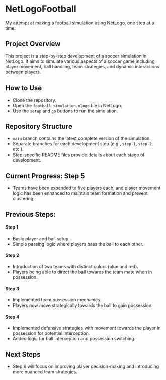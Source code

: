 # NetLogoFootball
My attempt at making a football simulation using NetLogo, one step at a time.

## Project Overview
This project is a step-by-step development of a soccer simulation in NetLogo. It aims to simulate various aspects of a soccer game including player movement, ball handling, team strategies, and dynamic interactions between players.

## How to Use
- Clone the repository.
- Open the `football_simulation.nlogo` file in NetLogo.
- Use the `setup` and `go` buttons to run the simulation.

## Repository Structure
- `main` branch contains the latest complete version of the simulation.
- Separate branches for each development step (e.g., `step-1`, `step-2`, etc.).
- Step-specific README files provide details about each stage of development.

## Current Progress: Step 5
- Teams have been expanded to five players each, and player movement logic has been enhanced to maintain team formation and prevent clustering.

## Previous Steps:
#### Step 1
- Basic player and ball setup.
- Simple passing logic where players pass the ball to each other.

#### Step 2
- Introduction of two teams with distinct colors (blue and red).
- Players being able to direct the ball towards the team mate when in possession.

#### Step 3
- Implemented team possession mechanics.
- Players now move strategically towards the ball to gain possession.

#### Step 4
- Implemented defensive strategies with movement towards the player in possession for potential interception.
- Added logic for ball interception and possession switching.

## Next Steps
-  Step 6 will focus on improving player decision-making and introducing more nuanced team strategies.